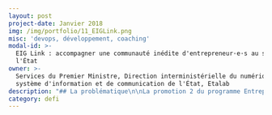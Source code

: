```yaml
---
layout: post
project-date: Janvier 2018
img: /img/portfolio/11_EIGLink.png
misc: 'devops, développement, coaching'
modal-id: >-
  EIG Link : accompagner une communauté inédite d'entrepreneur·e·s au sein de
  l'État
owner: >-
  Services du Premier Ministre, Direction interministérielle du numérique et du
  système d'information et de communication de l'État, Etalab
description: "## La problématique\n\nLa promotion 2 du programme Entrepreneur d’intérêt général\nréunit des innovateur•trice•s aux compétences et connaissances diverses. Nombre\nd’entre elles/eux font leurs premiers pas dans l’administration, et découvrent\nun monde aux contraintes techniques et juridiques particulières.\n\nLe programme Entrepreneur d’intérêt général est piloté par\nEtalab au sein de la Direction interministérielle du système d’information et\nde communication de l’État (DINSIC). Celle-ci dispose de ressources pour accompagner les\nentrepreneur•e•s d’intérêt général dans la réalisation de leurs\ndéfis\_au sein de leur administration d’accueil : méthodes de développement\net d’analyse de données, standards d’hébergement, licences spécifiques…\n\nIl s’agit pour l’équipe d’Etalab d’offrir le meilleur soutien\npossible à cette équipe passionnée et hétérogène, notamment d’un point de vue\ntechnique et méthodologique, afin de permettre aux EIG de résoudre au mieux les\ndéfis qui leur ont été lancés et de livrer des solutions pérennes.\n\n## Le défi : proposer un accompagnement technique et méthodologique des défis de la promotion EIG2\n\nUn•e\nEntrepreneur•e d’Intérêt Général sera intégré•e à l’équipe\n«\_EIG\_» d’Etalab afin d’accompagner la promotion EIG2 dans la\nréalisation de leurs défis. Elle ou il apportera son soutien à plusieurs\nniveaux, notamment\_:\n\n* Choix\n  des solutions techniques à envisager\n* Méthodologie\_: méthodes de travail agile, suivi du calendrier, aide à la pérenissation des\n  projets\n* Accompagnement\n  sur les ressources à mobiliser (données, hébergement, SI, etc.)\n\nL’EIG sera\nprésent•e aux côtés de la promotion à toutes les étapes de la réalisation des défis,\net apportera son soutien lors des moments charnières\_: établissement de la\nfeuille de route technique initiale, réorientations éventuelles, pérennisation\ndes solutions mises en place, dans une logique open source (notamment à travers\nla documentation des défis).\n\nElle ou il\njouera également un rôle important dans la cohésion de la promotion, en\nencourageant le partage de bonnes pratiques inter-projets.\n\n## 1 entrepreneur•e recherché•e\n\nCompétences recherchées : **DÉVELOPPEMENT (profil senior), DEVOPS** : Expérience dans la conception et la mise en place de\nprojets numériques et le pilotage de projets en mode agile. Connaissance\napprofondie de JavaScript, Python ou Ruby.\_\nPassionné•e par l’État, avec le sens de la pédagogie.\n\n*Des notions\ndans d’autres langages de développement et en analyse de données, ainsi qu’une\nbonne connaissance du service public,\nseraient grandement appréciées*."
category: defi
---
```















